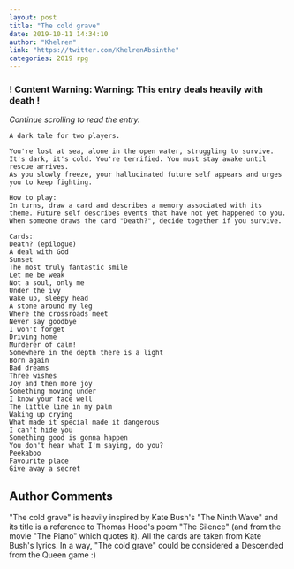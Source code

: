 ```yaml
---
layout: post
title: "The cold grave"
date: 2019-10-11 14:34:10
author: "Khelren"
link: "https://twitter.com/KhelrenAbsinthe"
categories: 2019 rpg
---
```

<div id="warning"><div id="content"><h3><strong>! Content Warning: Warning: This entry deals heavily with death !</strong></h3><i>Continue scrolling to read the entry.</i></div></div>
 
```
A dark tale for two players.

You're lost at sea, alone in the open water, struggling to survive. It's dark, it's cold. You're terrified. You must stay awake until rescue arrives.
As you slowly freeze, your hallucinated future self appears and urges you to keep fighting.

How to play:
In turns, draw a card and describes a memory associated with its theme. Future self describes events that have not yet happened to you.
When someone draws the card "Death?", decide together if you survive.

Cards:
Death? (epilogue)
A deal with God
Sunset
The most truly fantastic smile
Let me be weak
Not a soul, only me
Under the ivy
Wake up, sleepy head
A stone around my leg
Where the crossroads meet
Never say goodbye
I won't forget
Driving home
Murderer of calm!
Somewhere in the depth there is a light
Born again
Bad dreams
Three wishes
Joy and then more joy
Something moving under
I know your face well
The little line in my palm
Waking up crying
What made it special made it dangerous
I can't hide you
Something good is gonna happen
You don't hear what I'm saying, do you?
Peekaboo
Favourite place
Give away a secret
```
## Author Comments
"The cold grave" is heavily inspired by Kate Bush's "The Ninth Wave" and its title is a reference to Thomas Hood's poem "The Silence" (and from the movie "The Piano" which quotes it). All the cards are taken from Kate Bush's lyrics. In a way, "The cold grave" could be considered a Descended from the Queen game :)
